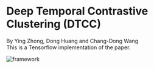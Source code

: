 Deep Temporal Contrastive Clustering (DTCC)
====
By Ying Zhong, Dong Huang and Chang-Dong Wang<br>
This is a Tensorflow implementation of the paper.

![framework]()
